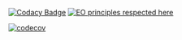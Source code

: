 [![Codacy Badge](https://api.codacy.com/project/badge/Grade/3f29ba9813424f32856b121c95bd4d8d)](https://app.codacy.com/gh/varya-kot/teleroute?utm_source=github.com&utm_medium=referral&utm_content=varya-kot/teleroute&utm_campaign=Badge_Grade)
[![EO principles respected here](https://www.elegantobjects.org/badge.svg)](https://www.elegantobjects.org)

[![codecov](https://codecov.io/gh/varya-kot/teleroute/graph/badge.svg?token=G4M5GKNBHC)](https://codecov.io/gh/varya-kot/teleroute)

